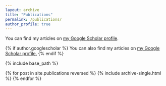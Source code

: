 ```yaml
---
layout: archive
title: "Publications"
permalink: /publications/
author_profile: true
---
```


You can find my articles on <a href="https://scholar.google.com/citations?hl=en&user=bHajvFMAAAAJ">my Google Scholar profile</a>.

{% if author.googlescholar %}
  You can also find my articles on <u><a href="{{author.googlescholar}}">my Google Scholar profile</a>.</u>
{% endif %}

{% include base_path %}

{% for post in site.publications reversed %}
  {% include archive-single.html %}
{% endfor %}
